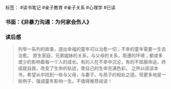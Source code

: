 标签： #读书笔记 #亲子教育 #亲子关系 #心理学  #已读

### 书面：《非暴力沟通：为何家会伤人》
### 读后感
> 列举一系列的故事，道出幸福的童年可以治愈一切；不幸的童年需要一生去治愈。
> 原生家庭，兄弟姐妹的关系，与父母的关系，周遭的环境；都或多或少的影响着每一个人的成长。有的人在不幸中沉沦，有的不屈服命运，终成就自我，改变了生命的轨迹，使自己的生命充满色彩。
> 之所以阅读本书，希望从中找到一些与父母，与妻子，与孩子的相处之道。但更多地是一些例子，强调童年影响一生。不值得推荐阅读！